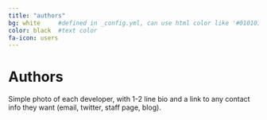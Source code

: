 ```yaml
---
title: "authors"
bg: white     #defined in _config.yml, can use html color like '#010101'
color: black  #text color
fa-icon: users
---
```


# Authors

Simple photo of each developer, with 1-2 line bio and a link to any contact info 
they want (email, twitter, staff page, blog).
